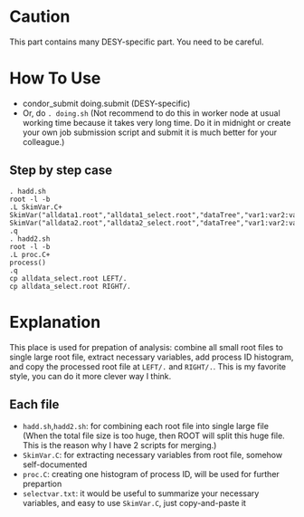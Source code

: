 # Caution
This part contains many DESY-specific part.
You need to be careful.

# How To Use
- condor_submit doing.submit (DESY-specific)
- Or, do `. doing.sh` (Not recommend to do this in worker node at usual working time because it takes very long time. Do it in midnight or create your own job submission script and submit it is much better for your colleague.)

## Step by step case
```
. hadd.sh
root -l -b
.L SkimVar.C+
SkimVar("alldata1.root","alldata1_select.root","dataTree","var1:var2:var3:...")
SkimVar("alldata2.root","alldata2_select.root","dataTree","var1:var2:var3:...")
.q
. hadd2.sh
root -l -b
.L proc.C+
process()
.q
cp alldata_select.root LEFT/.
cp alldata_select.root RIGHT/.
```

# Explanation
This place is used for prepation of analysis: combine all small root files to single large root file, extract necessary variables, add process ID histogram, and copy the processed root file at `LEFT/.` and `RIGHT/.`.
This is my favorite style, you can do it more clever way I think.

## Each file
- `hadd.sh`,`hadd2.sh`: for combining each root file into single large file (When the total file size is too huge, then ROOT will split this huge file. This is the reason why I have 2 scripts for merging.)
- `SkimVar.C`: for extracting necessary variables from root file, somehow self-documented
- `proc.C`: creating one histogram of process ID, will be used for further prepartion
- `selectvar.txt`: it would be useful to summarize your necessary variables, and easy to use `SkimVar.C`, just copy-and-paste it